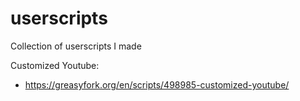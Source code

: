 # userscripts
Collection of userscripts I made

Customized Youtube:
- https://greasyfork.org/en/scripts/498985-customized-youtube/
